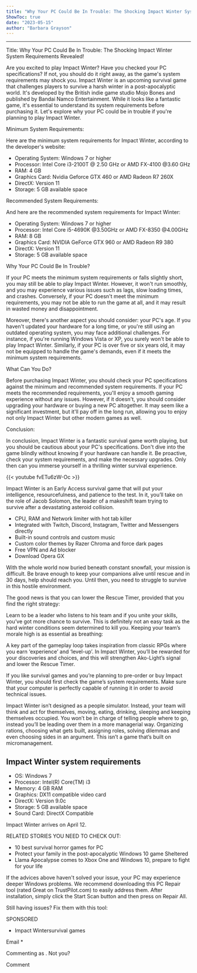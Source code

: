 ```yaml
---
title: "Why Your PC Could Be In Trouble: The Shocking Impact Winter System Requirements Revealed!"
ShowToc: true 
date: "2023-05-15"
author: "Barbara Grayson"
---
```

*****
Title: Why Your PC Could Be In Trouble: The Shocking Impact Winter System Requirements Revealed!

Are you excited to play Impact Winter? Have you checked your PC specifications? If not, you should do it right away, as the game's system requirements may shock you. Impact Winter is an upcoming survival game that challenges players to survive a harsh winter in a post-apocalyptic world. It's developed by the British indie game studio Mojo Bones and published by Bandai Namco Entertainment. While it looks like a fantastic game, it's essential to understand its system requirements before purchasing it. Let's explore why your PC could be in trouble if you're planning to play Impact Winter.

Minimum System Requirements:

Here are the minimum system requirements for Impact Winter, according to the developer's website:

- Operating System: Windows 7 or higher
- Processor: Intel Core i3-2100T @ 2.50 GHz or AMD FX-4100 @3.60 GHz
- RAM: 4 GB
- Graphics Card: Nvidia Geforce GTX 460 or AMD Radeon R7 260X
- DirectX: Version 11
- Storage: 5 GB available space

Recommended System Requirements:

And here are the recommended system requirements for Impact Winter:

- Operating System: Windows 7 or higher
- Processor: Intel Core i5-4690K @3.50GHz or AMD FX-8350 @4.00GHz
- RAM: 8 GB
- Graphics Card: NVIDIA GeForce GTX 960 or AMD Radeon R9 380
- DirectX: Version 11
- Storage: 5 GB available space

Why Your PC Could Be In Trouble?

If your PC meets the minimum system requirements or falls slightly short, you may still be able to play Impact Winter. However, it won't run smoothly, and you may experience various issues such as lags, slow loading times, and crashes. Conversely, if your PC doesn't meet the minimum requirements, you may not be able to run the game at all, and it may result in wasted money and disappointment.

Moreover, there's another aspect you should consider: your PC's age. If you haven't updated your hardware for a long time, or you're still using an outdated operating system, you may face additional challenges. For instance, if you're running Windows Vista or XP, you surely won't be able to play Impact Winter. Similarly, if your PC is over five or six years old, it may not be equipped to handle the game's demands, even if it meets the minimum system requirements.

What Can You Do?

Before purchasing Impact Winter, you should check your PC specifications against the minimum and recommended system requirements. If your PC meets the recommended requirements, you'll enjoy a smooth gaming experience without any issues. However, if it doesn't, you should consider upgrading your hardware or buying a new PC altogether. It may seem like a significant investment, but it'll pay off in the long run, allowing you to enjoy not only Impact Winter but other modern games as well.

Conclusion:

In conclusion, Impact Winter is a fantastic survival game worth playing, but you should be cautious about your PC's specifications. Don't dive into the game blindly without knowing if your hardware can handle it. Be proactive, check your system requirements, and make the necessary upgrades. Only then can you immerse yourself in a thrilling winter survival experience.

{{< youtube fvETu6zW-Oc >}} 



Impact Winter is an Early Access survival game that will put your intelligence, resourcefulness, and patience to the test. In it, you’ll take on the role of Jacob Solomon, the leader of a makeshift team trying to survive after a devastating asteroid collision.
 
- CPU, RAM and Network limiter with hot tab killer
 - Integrated with Twitch, Discord, Instagram, Twitter and Messengers directly
 - Built-in sound controls and custom music
 - Custom color themes by Razer Chroma and force dark pages
 - Free VPN and Ad blocker
 - Download Opera GX

 
With the whole world now buried beneath constant snowfall, your mission is difficult. Be brave enough to keep your companions alive until rescue and in 30 days, help should reach you. Until then, you need to struggle to survive in this hostile environment.
 
The good news is that you can lower the Rescue Timer, provided that you find the right strategy:
 
Learn to be a leader who listens to his team and if you unite your skills, you’ve got more chance to survive. This is definitely not an easy task as the hard winter conditions seem determined to kill you. Keeping your team’s morale high is as essential as breathing:
 
A key part of the gameplay loop takes inspiration from classic RPGs where you earn ‘experience’ and ‘level-up’. In Impact Winter, you’ll be rewarded for your discoveries and choices, and this will strengthen Ako-Light’s signal and lower the Rescue Timer.
 
If you like survival games and you’re planning to pre-order or buy Impact Winter, you should first check the game’s system requirements. Make sure that your computer is perfectly capable of running it in order to avoid technical issues.
 
Impact Winter isn’t designed as a people simulator. Instead, your team will think and act for themselves, moving, eating, drinking, sleeping and keeping themselves occupied. You won’t be in charge of telling people where to go, instead you’ll be leading over them in a more managerial way. Organizing rations, choosing what gets built, assigning roles, solving dilemmas and even choosing sides in an argument. This isn’t a game that’s built on micromanagement.
 
## Impact Winter system requirements
 
- OS: Windows 7
 - Processor: Intel(R) Core(TM) i3
 - Memory: 4 GB RAM
 - Graphics: DX11 compatible video card
 - DirectX: Version 9.0c
 - Storage: 5 GB available space
 - Sound Card: DirectX Compatible

 
Impact Winter arrives on April 12.
 
RELATED STORIES YOU NEED TO CHECK OUT:
 
- 10 best survival horror games for PC
 - Protect your family in the post-apocalyptic Windows 10 game Sheltered
 - Llama Apocalypse comes to Xbox One and Windows 10, prepare to fight for your life

 

 
If the advices above haven't solved your issue, your PC may experience deeper Windows problems. We recommend downloading this PC Repair tool (rated Great on TrustPilot.com) to easily address them. After installation, simply click the Start Scan button and then press on Repair All.
 
Still having issues? Fix them with this tool:
 
SPONSORED
 
- Impact Wintersurvival games

 
Email * 
 

Commenting as .
Not you?

 
Comment 





